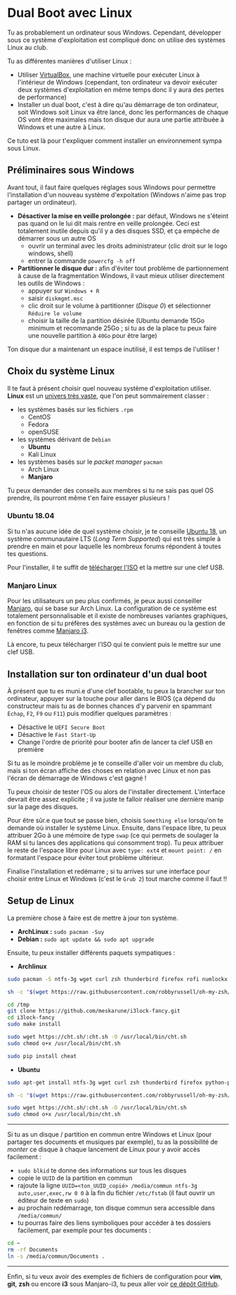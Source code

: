# Dual Boot avec Linux

Tu as probablement un ordinateur sous Windows. Cependant, développer sous ce système d'exploitation est compliqué donc on utilise des systèmes Linux au club.

Tu as différentes manières d'utiliser Linux :
* Utiliser [VirtualBox](https://www.virtualbox.org/), une machine virtuelle pour exécuter Linux à l'intérieur de Windows (cependant, ton ordinateur va devoir exécuter deux systèmes d'exploitation en même temps donc il y aura des pertes de performance)
* Installer un dual boot, c'est à dire qu'au démarrage de ton ordinateur, soit Windows soit Linux va être lancé, donc les performances de chaque OS vont être maximales mais ton disque dur aura une partie attribuée à Windows et une autre à Linux.

Ce tuto est là pour t'expliquer comment installer un environnement sympa sous Linux.

## Préliminaires sous Windows

Avant tout, il faut faire quelques réglages sous Windows pour permettre l'installation d'un nouveau système d'expoitation (Windows n'aime pas trop partager un ordinateur).

* **Désactiver la mise en veille prolongée :** par défaut, Windows ne s'éteint pas quand on le lui dit mais rentre en veille prolongée. Ceci est totalement inutile depuis qu'il y a des disques SSD, et ça empèche de démarrer sous un autre OS
  - ouvrir un terminal avec les droits administrateur (clic droit sur le logo windows, shell)
  - entrer la commande `powercfg -h off`
* **Partitionner le disque dur :** afin d'éviter tout problème de partionnement à cause de la fragmentation Windows, il vaut mieux utiliser directement les outils de Windows :
  - appuyer sur `Windows + R`
  - saisir `diskmgmt.msc`
  - clic droit sur le volume à partitionner (_Disque 0_) et sélectionner `Réduire le volume`
  - choisir la taille de la partition désirée (Ubuntu demande 15Go minimum et recommande 25Go ; si tu as de la place tu peux faire une nouvelle partition à `40Go` pour être large)

Ton disque dur a maintenant un espace inutilisé, il est temps de l'utiliser !

##  Choix du système Linux

Il te faut à présent choisir quel nouveau système d'exploitation utiliser. **Linux** est un [univers très vaste](https://upload.wikimedia.org/wikipedia/commons/1/1b/Linux_Distribution_Timeline.svg), que l'on peut sommairement classer :
* les systèmes basés sur les fichiers `.rpm`
  - CentOS
  - Fedora
  - openSUSE
* les systèmes dérivant de `Debian`
  - **Ubuntu**
  - Kali Linux
* les systèmes basés sur le _packet manager_ `pacman`
  - Arch Linux
  - **Manjaro**

Tu peux demander des conseils aux membres si tu ne sais pas quel OS prendre, ils pourront même t'en faire essayer plusieurs !

### Ubuntu 18.04

Si tu n'as aucune idée de quel système choisir, je te conseille [Ubuntu 18](https://www.ubuntu.com/download/desktop), un système communautaire LTS (_Long Term Supported_) qui est très simple à prendre en main et pour laquelle les nombreux forums répondent à toutes tes questions.

Pour l'installer, il te suffit de [télécharger l'ISO](https://www.ubuntu.com/download/desktop/thank-you?country=US&version=18.04.1&architecture=amd64) et la mettre sur une clef USB.

### Manjaro Linux

Pour les utilisateurs un peu plus confirmés, je peux aussi conseiller [Manjaro](https://manjaro.org/get-manjaro/), qui se base sur Arch Linux. La configuration de ce système est totalement personnalisable et il existe de nombreuses variantes graphiques, en fonction de si tu préfères des systèmes avec un bureau ou la gestion de fenêtres comme [Manjaro i3](https://forum.manjaro.org/t/manjaro-i3-17-1-11-17-1-12/51238).

Là encore, tu peux télécharger l'ISO qui te convient puis le mettre sur une clef USB.

## Installation sur ton ordinateur d'un dual boot

À présent que tu es muni.e d'une clef bootable, tu peux la brancher sur ton ordinateur, appuyer sur la touche pour aller dans le BIOS (ça dépend du constructeur mais tu as de bonnes chances d'y parvenir en spammant `Échap`, `F2`, `F9` ou `F11`) puis modifier quelques paramètres :
* Désactive le `UEFI Secure Boot`
* Désactive le `Fast Start-Up`
* Change l'ordre de priorité pour booter afin de lancer ta clef USB en première

Si tu as le moindre problème je te conseille d'aller voir un membre du club, mais si ton écran affiche des choses en relation avec Linux et non pas l'écran de démarrage de Windows c'est gagné !

Tu peux choisir de tester l'OS ou alors de l'installer directement. L'interface devrait être assez explicite ; il va juste te falloir réaliser une dernière manip sur la page des disques.

Pour être sûr.e que tout se passe bien, choisis `Something else` lorsqu'on te demande où installer le système Linux. Ensuite, dans l'espace libre, tu peux attribuer 2Go à une mémoire de type `swap` (ce qui permets de soulager la RAM si tu lances des applications qui consomment trop). Tu peux attribuer le reste de l'espace libre pour Linux avec `type: ext4` et `mount point: /` en formatant l'espace pour éviter tout problème ultérieur.

Finalise l'installation et redémarre ; si tu arrives sur une interface pour choisir entre Linux et Windows (c'est le `Grub 2`) tout marche comme il faut !!

## Setup de Linux

La première chose à faire est de mettre à jour ton système.
* **ArchLinux :** `sudo pacman -Suy`
* **Debian :** `sudo apt update && sudo apt upgrade`

Ensuite, tu peux installer différents paquets sympatiques :
* **Archlinux**
```bash
sudo pacman -S ntfs-3g wget curl zsh thunderbird firefox rofi numlockx python-pip

sh -c "$(wget https://raw.githubusercontent.com/robbyrussell/oh-my-zsh/master/tools/install.sh -O -)"

cd /tmp
git clone https://github.com/meskarune/i3lock-fancy.git
cd i3lock-fancy
sudo make install

sudo wget https://cht.sh/:cht.sh -O /usr/local/bin/cht.sh
sudo chmod o+x /usr/local/bin/cht.sh

sudo pip install cheat
```
* **Ubuntu**
```bash
sudo apt-get install ntfs-3g wget curl zsh thunderbird firefox python-pip

sh -c "$(wget https://raw.githubusercontent.com/robbyrussell/oh-my-zsh/master/tools/install.sh -O -)"

sudo wget https://cht.sh/:cht.sh -O /usr/local/bin/cht.sh
sudo chmod o+x /usr/local/bin/cht.sh
```

---

Si tu as un disque / partition en commun entre Windows et Linux (pour partager tes documents et musiques par exemple), tu as la possibilité de _monter_ ce disque à chaque lancement de Linux pour y avoir accès facilement :
* `sudo blkid` te donne des informations sur tous les disques
* copie le `UUID` de la partition en commun
* rajoute la ligne `UUID=<ton_UUID_copié> /media/commun ntfs-3g auto,user,exec,rw 0 0` à la fin du fichier `/etc/fstab` (il faut ouvrir un éditeur de texte en `sudo`)
* au prochain redémarrage, ton disque commun sera accessible dans `/media/commun/`
* tu pourras faire des liens symboliques pour accéder à tes dossiers facilement, par exemple pour tes documents :
```bash
cd ~
rm -rf Documents
ln -s /media/commun/Documents .
```

---

Enfin, si tu veux avoir des exemples de fichiers de configuration pour **vim**, **git**, **zsh** ou encore **i3** sous Manjaro-i3, tu peux aller voir [ce dépôt GitHub](https://github.com/terae/dotfiles).
